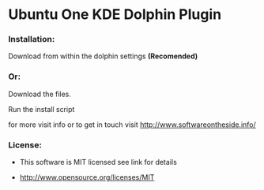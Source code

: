 Ubuntu One KDE Dolphin Plugin
==========

### Installation:

Download from within the dolphin settings __(Recomended)__

### Or:

Download the files.

Run the install script 

for more visit info or to get in touch visit http://www.softwareontheside.info/

### License:

* This software is MIT licensed see link for details

* http://www.opensource.org/licenses/MIT
